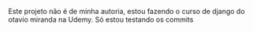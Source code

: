 Este projeto não é de minha autoria, estou fazendo o curso de django do otavio miranda na Udemy. Só estou testando os commits
